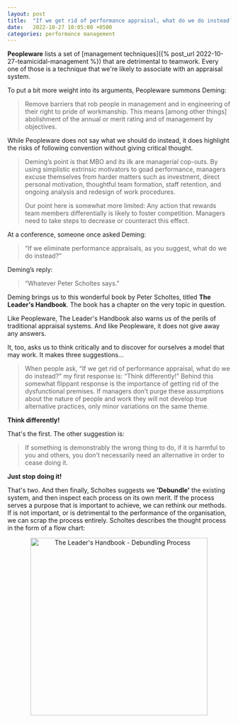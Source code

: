 ```yaml
---
layout: post
title:  "If we get rid of performance appraisal, what do we do instead?"
date:   2022-10-27 10:05:00 +0500
categories: performance management
---
```


**Peopleware** lists a set of [management techniques]({% post_url 2022-10-27-teamicidal-management %}) that are detrimental to teamwork.
Every one of those is a technique that we're likely to associate with an appraisal system.

To put a bit more weight into its arguments, Peopleware summons Deming:

> Remove barriers that rob people in management and in engineering of their right to pride of workmanship. This means \[among other things\] abolishment of the annual or merit rating and of management by objectives.

While Peopleware does not say what we should do instead, it does highlight the risks of following convention without giving critical thought.

> Deming’s point is that MBO and its ilk are managerial cop-outs. By using simplistic extrinsic motivators to goad performance, managers excuse themselves from harder matters such as investment, direct personal motivation, thoughtful team formation, staff retention, and ongoing analysis and redesign of work procedures.
> 
> Our point here is somewhat more limited: Any action that rewards team members differentially is likely to foster competition. Managers need to take steps to decrease or counteract this effect.

At a conference, someone once asked Deming:

> “If we eliminate performance appraisals, as you suggest, what do we do instead?”

Deming’s reply:

> “Whatever Peter Scholtes says."

Deming brings us to this wonderful book by Peter Scholtes, titled **The Leader's Handbook**. The book has a chapter on the very topic in question.

Like Peopleware, The Leader's Handbook also warns us of the perils of traditional appraisal systems. And like Peopleware, it does not give away any answers.

It, too, asks us to think critically and to discover for ourselves a model that may work. It makes three suggestions... 

> When people ask, “If we get rid of performance appraisal, what do we do instead?” my first response is: “Think differently!” Behind this somewhat flippant response is the importance of getting rid of the dysfunctional premises. If managers don’t purge these assumptions about the nature of people and work they will not develop true alternative practices, only minor variations on the same theme.

**Think differently!**

That's the first. The other suggestion is:

> If something is demonstrably the wrong thing to do, if it is harmful to you and others, you don’t necessarily need an alternative in order to cease doing it.

**Just stop doing it!**

That's two. And then finally, Scholtes suggests we **'Debundle'** the existing system, and then inspect each process on its own merit.
If the process serves a purpose that is important to achieve, we can rethink our methods. If is not important, or is detrimental to the performance of the organisation, we can scrap the process entirely.
Scholtes describes the thought process in the form of a flow chart:

<center><img src="/assets/images/the-leaders-handbook-debundling.png" width="400" alt="The Leader's Handbook - Debundling Process"></center>